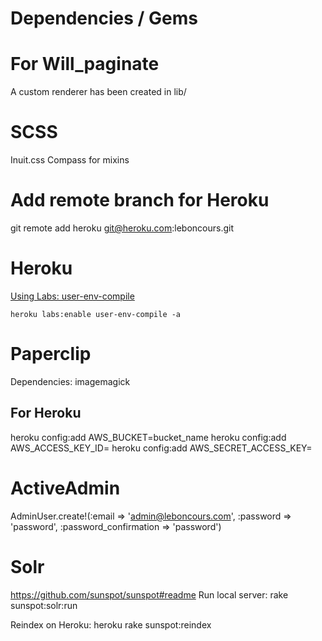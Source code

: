 # Dependencies / Gems

# For Will_paginate
A custom renderer has been created in lib/

# SCSS
Inuit.css
Compass for mixins

# Add remote branch for Heroku
git remote add heroku git@heroku.com:leboncours.git


# Heroku

[Using Labs: user-env-compile](https://devcenter.heroku.com/articles/labs-user-env-compile#use-case)

    heroku labs:enable user-env-compile -a

# Paperclip

Dependencies: imagemagick

## For Heroku

heroku config:add AWS_BUCKET=bucket_name
heroku config:add AWS_ACCESS_KEY_ID=
heroku config:add AWS_SECRET_ACCESS_KEY=

# ActiveAdmin
AdminUser.create!(:email => 'admin@leboncours.com', :password => 'password', :password_confirmation => 'password')

# Solr
https://github.com/sunspot/sunspot#readme
Run local server: rake sunspot:solr:run

Reindex on Heroku:
heroku rake sunspot:reindex
